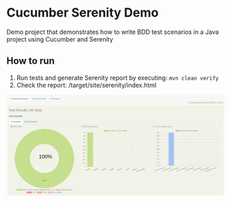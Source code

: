 # Cucumber Serenity Demo
Demo project that demonstrates how to write BDD test scenarios in a Java project using Cucumber and Serenity

## How to run 
1. Run tests and generate Serenity report by executing: `mvn clean verify`
2. Check the report: /target/site/serenity/index.html

![Serenity Report](docs/images/report.png)